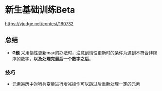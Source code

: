# 新生基础训练Beta

https://vjudge.net/contest/160732

## 总结

- **G题** 采用惰性更新max的办法时，注意到惰性更新时的条件为遇到不符合非降序的数字，**以及处理完最后一个数字之后**。

### 技巧

- 元素遍历中对哨兵变量进行增减操作可以跳过后重新处理一定的元素
